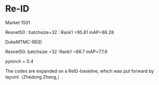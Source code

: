 # Re-ID
Market 1501

Resnet50 : batchsize=32 : Rank1 =95.81         mAP=88.28
             
                 
                 
DukeMTMC-REID 

Resnet50: batchsize =32 :Rank1 =88.7          mAP=77.9    

pytorch = 0.4

The codes are expanded on a ReID-baseline, which was put forward by layumi（Zhedong Zheng,）.
